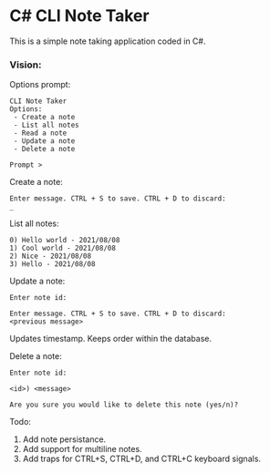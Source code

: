 # C# CLI Note Taker
This is a simple note taking application coded in C#.

### Vision:
Options prompt:
```
CLI Note Taker
Options:
 - Create a note
 - List all notes
 - Read a note
 - Update a note
 - Delete a note

Prompt >
```

Create a note:
  ```
  Enter message. CTRL + S to save. CTRL + D to discard:
  _
  ```
List all notes:
  ```
  0) Hello world - 2021/08/08
  1) Cool world - 2021/08/08
  2) Nice - 2021/08/08
  3) Hello - 2021/08/08
  ```

Update a note:
  ```
  Enter note id:
  ```
  ```
  Enter message. CTRL + S to save. CTRL + D to discard:
  <previous message>
  ```
  Updates timestamp. Keeps order within the database.

Delete a note:
  ```
  Enter note id:
  ```
  ```
  <id>) <message>

  Are you sure you would like to delete this note (yes/n)?
  ```

Todo:
1. Add note persistance.
2. Add support for multiline notes.
3. Add traps for CTRL+S, CTRL+D, and CTRL+C keyboard signals.